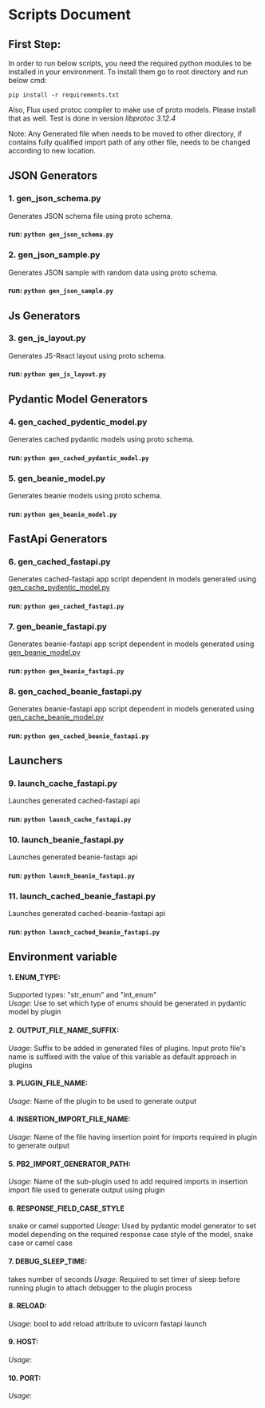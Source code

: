 # Scripts Document

## First Step: 
In order to run below scripts, you need the required python modules
to be installed in your environment. To install them go to
root directory and run below cmd:

`
pip install -r requirements.txt
`

Also, Flux used protoc compiler to make use of proto models.
Please install that as well. Test is done in version *libprotoc 3.12.4*

Note: Any Generated file when needs to be moved to other directory,
if contains fully qualified import path of any other file, needs to 
be changed according to new location.

## JSON Generators
### 1. gen_json_schema.py
Generates JSON schema file using proto schema.
#### run: `python gen_json_schema.py`

### 2. gen_json_sample.py
Generates JSON sample with random data using proto schema.
#### run: `python gen_json_sample.py`

## Js Generators
### 3. gen_js_layout.py
Generates JS-React layout using proto schema.
#### run: `python gen_js_layout.py`

## Pydantic Model Generators
### 4. gen_cached_pydentic_model.py
Generates cached pydantic models using proto schema.
#### run: `python gen_cached_pydantic_model.py`

### 5. gen_beanie_model.py
Generates beanie models using proto schema.
#### run: `python gen_beanie_model.py`

## FastApi Generators
### 6. gen_cached_fastapi.py
Generates cached-fastapi app script dependent in models 
generated using [gen_cache_pydentic_model.py](#4-gen_cache_pydentic_modelpy)
#### run: `python gen_cached_fastapi.py`

### 7. gen_beanie_fastapi.py
Generates beanie-fastapi app script dependent in models 
generated using [gen_beanie_model.py](#5-gen_beanie_modelpy)
#### run: `python gen_beanie_fastapi.py`

### 8. gen_cached_beanie_fastapi.py
Generates beanie-fastapi app script dependent in models 
generated using [gen_cache_beanie_model.py](#8-gen_cached_beanie_fastapipy)
#### run: `python gen_cached_beanie_fastapi.py`

## Launchers
### 9. launch_cache_fastapi.py
Launches generated cached-fastapi api
#### run: `python launch_cache_fastapi.py`

### 10. launch_beanie_fastapi.py
Launches generated beanie-fastapi api
#### run: `python launch_beanie_fastapi.py`

### 11. launch_cached_beanie_fastapi.py
Launches generated cached-beanie-fastapi api
#### run: `python launch_cached_beanie_fastapi.py`

## Environment variable
#### 1. ENUM_TYPE: 
Supported types: "str_enum" and "int_enum" <br>
*Usage*: Use to set which type of enums should be generated
in pydantic model by plugin

#### 2. OUTPUT_FILE_NAME_SUFFIX:
*Usage*: Suffix to be added in generated files of plugins.
Input proto file's name is suffixed with the value of this
variable as default approach in plugins

#### 3. PLUGIN_FILE_NAME:
*Usage*: Name of the plugin to be used to generate output

#### 4. INSERTION_IMPORT_FILE_NAME:
*Usage*: Name of the file having insertion point for imports
required in plugin to generate output

#### 5. PB2_IMPORT_GENERATOR_PATH:
*Usage*: Name of the sub-plugin used to add required imports 
in insertion import file used to generate output using plugin

#### 6. RESPONSE_FIELD_CASE_STYLE
snake or camel supported
*Usage*: Used by pydantic model generator to set model depending 
on the required response case style of the model, snake case
or camel case

#### 7. DEBUG_SLEEP_TIME:
takes number of seconds
*Usage*: Required to set timer of sleep before running plugin
to attach debugger to the plugin process

#### 8. RELOAD:
*Usage*: bool to add reload attribute to uvicorn fastapi launch

#### 9. HOST: 
*Usage*: 

#### 10. PORT:
*Usage*: 
